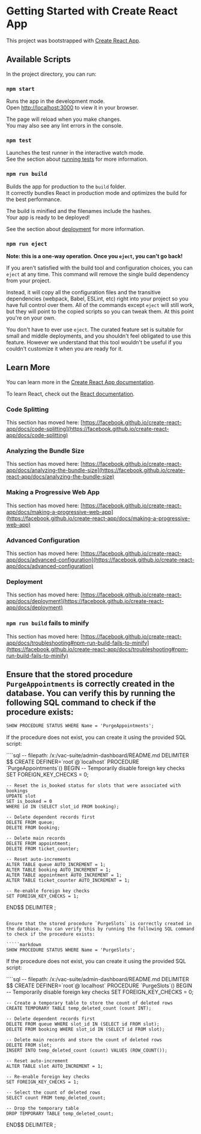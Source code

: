 # Getting Started with Create React App

This project was bootstrapped with [Create React App](https://github.com/facebook/create-react-app).

## Available Scripts

In the project directory, you can run:

### `npm start`

Runs the app in the development mode.\
Open [http://localhost:3000](http://localhost:3000) to view it in your browser.

The page will reload when you make changes.\
You may also see any lint errors in the console.

### `npm test`

Launches the test runner in the interactive watch mode.\
See the section about [running tests](https://facebook.github.io/create-react-app/docs/running-tests) for more information.

### `npm run build`

Builds the app for production to the `build` folder.\
It correctly bundles React in production mode and optimizes the build for the best performance.

The build is minified and the filenames include the hashes.\
Your app is ready to be deployed!

See the section about [deployment](https://facebook.github.io/create-react-app/docs/deployment) for more information.

### `npm run eject`

**Note: this is a one-way operation. Once you `eject`, you can't go back!**

If you aren't satisfied with the build tool and configuration choices, you can `eject` at any time. This command will remove the single build dependency from your project.

Instead, it will copy all the configuration files and the transitive dependencies (webpack, Babel, ESLint, etc) right into your project so you have full control over them. All of the commands except `eject` will still work, but they will point to the copied scripts so you can tweak them. At this point you're on your own.

You don't have to ever use `eject`. The curated feature set is suitable for small and middle deployments, and you shouldn't feel obligated to use this feature. However we understand that this tool wouldn't be useful if you couldn't customize it when you are ready for it.

## Learn More

You can learn more in the [Create React App documentation](https://facebook.github.io/create-react-app/docs/getting-started).

To learn React, check out the [React documentation](https://reactjs.org/).

### Code Splitting

This section has moved here: [https://facebook.github.io/create-react-app/docs/code-splitting](https://facebook.github.io/create-react-app/docs/code-splitting)

### Analyzing the Bundle Size

This section has moved here: [https://facebook.github.io/create-react-app/docs/analyzing-the-bundle-size](https://facebook.github.io/create-react-app/docs/analyzing-the-bundle-size)

### Making a Progressive Web App

This section has moved here: [https://facebook.github.io/create-react-app/docs/making-a-progressive-web-app](https://facebook.github.io/create-react-app/docs/making-a-progressive-web-app)

### Advanced Configuration

This section has moved here: [https://facebook.github.io/create-react-app/docs/advanced-configuration](https://facebook.github.io/create-react-app/docs/advanced-configuration)

### Deployment

This section has moved here: [https://facebook.github.io/create-react-app/docs/deployment](https://facebook.github.io/create-react-app/docs/deployment)

### `npm run build` fails to minify

This section has moved here: [https://facebook.github.io/create-react-app/docs/troubleshooting#npm-run-build-fails-to-minify](https://facebook.github.io/create-react-app/docs/troubleshooting#npm-run-build-fails-to-minify)

## Ensure that the stored procedure `PurgeAppointments` is correctly created in the database. You can verify this by running the following SQL command to check if the procedure exists:

`````markdown
SHOW PROCEDURE STATUS WHERE Name = 'PurgeAppointments';
`````

If the procedure does not exist, you can create it using the provided SQL script:

<file>
````sql
-- filepath: /x:/vac-suite/admin-dashboard/README.md
DELIMITER $$
CREATE DEFINER=`root`@`localhost` PROCEDURE `PurgeAppointments`()
BEGIN
    -- Temporarily disable foreign key checks
    SET FOREIGN_KEY_CHECKS = 0;

    -- Reset the is_booked status for slots that were associated with bookings
    UPDATE slot 
    SET is_booked = 0
    WHERE id IN (SELECT slot_id FROM booking);

    -- Delete dependent records first
    DELETE FROM queue;
    DELETE FROM booking;

    -- Delete main records
    DELETE FROM appointment;
    DELETE FROM ticket_counter;

    -- Reset auto-increments
    ALTER TABLE queue AUTO_INCREMENT = 1;
    ALTER TABLE booking AUTO_INCREMENT = 1;
    ALTER TABLE appointment AUTO_INCREMENT = 1;
    ALTER TABLE ticket_counter AUTO_INCREMENT = 1;

    -- Re-enable foreign key checks
    SET FOREIGN_KEY_CHECKS = 1;
END$$
DELIMITER ;
`````

Ensure that the stored procedure `PurgeSlots` is correctly created in the database. You can verify this by running the following SQL command to check if the procedure exists:

`````markdown
SHOW PROCEDURE STATUS WHERE Name = 'PurgeSlots';
`````

If the procedure does not exist, you can create it using the provided SQL script:

<file>
````sql
-- filepath: /x:/vac-suite/admin-dashboard/README.md
DELIMITER $$
CREATE DEFINER=`root`@`localhost` PROCEDURE `PurgeSlots`()
BEGIN
    -- Temporarily disable foreign key checks
    SET FOREIGN_KEY_CHECKS = 0;

    -- Create a temporary table to store the count of deleted rows
    CREATE TEMPORARY TABLE temp_deleted_count (count INT);

    -- Delete dependent records first
    DELETE FROM queue WHERE slot_id IN (SELECT id FROM slot);
    DELETE FROM booking WHERE slot_id IN (SELECT id FROM slot);

    -- Delete main records and store the count of deleted rows
    DELETE FROM slot;
    INSERT INTO temp_deleted_count (count) VALUES (ROW_COUNT());

    -- Reset auto-increment
    ALTER TABLE slot AUTO_INCREMENT = 1;

    -- Re-enable foreign key checks
    SET FOREIGN_KEY_CHECKS = 1;

    -- Select the count of deleted rows
    SELECT count FROM temp_deleted_count;

    -- Drop the temporary table
    DROP TEMPORARY TABLE temp_deleted_count;
END$$
DELIMITER ;
`````
